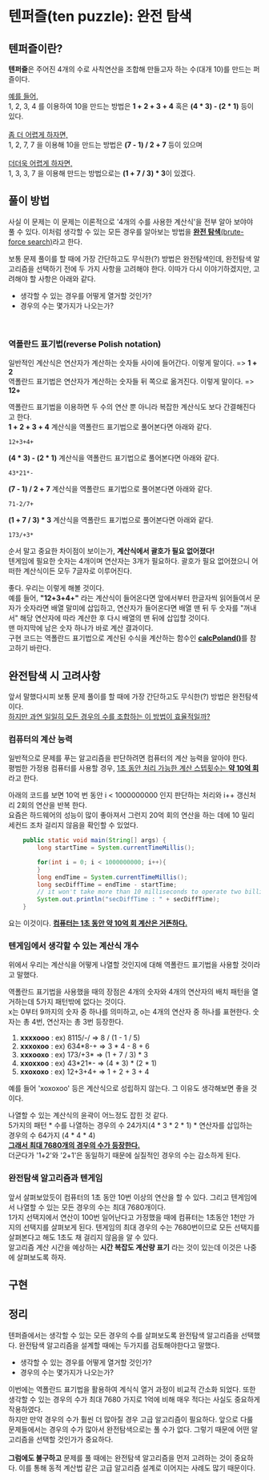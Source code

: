 # 텐퍼즐(ten puzzle): 완전 탐색

## 텐퍼즐이란?
**텐퍼즐**은 주어진 4개의 수로 사칙연산을 조합해 만들고자 하는 수(대개 10)를 만드는 퍼즐이다. 

<u>예를 들어,</u>
<br/>
1, 2, 3, 4 를 이용하여 10을 만드는 방법은 **1 + 2 + 3 + 4** 혹은 **(4 * 3) - (2 * 1)** 등이 있다.
<br/>
<br/>
<u>좀 더 어렵게 하자면,</u><br/>
1, 2, 7, 7 을 이용해 10을 만드는 방법은 **(7 - 1) / 2 + 7** 등이 있으며
<br />
<br />
<u>더더욱 어렵게 하자면,</u><br/>
1, 3, 3, 7 을 이용해 만드는 방법으로는 **(1 + 7 / 3) * 3**이 있겠다.

## 풀이 방법
사실 이 문제는 이 문제는 이론적으로 '4개의 수를 사용한 계산식'을 전부 알아 보야야 풀 수 있다. 
이처럼 생각할 수 있는 모든 경우를 알아보는 방법을 <u>**완전 탐색**(brute-force search)</u>라고 한다.

보통 문제 풀이를 할 때에 가장 간단하고도 무식한(?) 방법은 완전탐색인데, 완전탐색 알고리즘을 선택하기 전에 두 가지 사항을 고려해야 한다.
이따가 다시 이야기하겠지만, 고려해야 할 사항은 아래와 같다.
 * 생각할 수 있는 경우를 어떻게 열거할 것인가?
 * 경우의 수는 몇가지가 나오는가?
<br/>

### 역폴란드 표기법(reverse Polish notation)
일반적인 계산식은 연산자가 계산하는 숫자들 사이에 들어간다. 이렇게 말이다. => **1 + 2** <br/>
역폴란드 표기법은 연산자가 계산하는 숫자들 뒤 쪽으로 옮겨진다. 이렇게 말이다. => **12+**

역폴란드 표기법을 이용하면 두 수의 연산 뿐 아니라 복잡한 계산식도 보다 간결해진다고 한다. <br/>
**1 + 2 + 3 + 4** 계산식을 역폴란드 표기법으로 풀어본다면 아래와 같다.<br />
```
12+3+4+
```
**(4 * 3) - (2 * 1)** 계산식을 역폴란드 표기법으로 풀어본다면 아래와 같다.<br />
```
43*21*-
```
**(7 - 1) / 2 + 7** 계산식을 역폴란드 표기법으로 풀어본다면 아래와 같다.<br />
```
71-2/7+
```
**(1 + 7 / 3) * 3** 계산식을 역폴란드 표기법으로 풀어본다면 아래와 같다.
```
173/+3*
```
순서 말고 중요한 차이점이 보이는가, **계산식에서 괄호가 필요 없어졌다!**<br/>
텐게임에 필요한 숫자는 4개이며 연산자는 3개가 필요하다. 괄호가 필요 없어졌으니 어떠한 계산식이든 모두 7글자로 이루어진다.

좋다. 우리는 이렇게 해볼 것이다.<br/>
예를 들어, **"12+3+4+"** 라는 계산식이 들어온다면 앞에서부터 한글자씩 읽어들여서 문자가 숫자라면 배열 말미에 삽입하고, 연산자가 들어온다면
배열 맨 뒤 두 숫자를 "꺼내서" 해당 연산자에 따라 계산한 후 다시 배열의 맨 뒤에 삽입할 것이다.<br/>
맨 마지막에 남은 숫자 하나가 바로 계산 결과이다.<br/>
구현 코드는 역폴란드 표기법으로 계산된 수식을 계산하는 함수인 <u>**calcPoland()**</u>를 참고하기 바란다.<br/>

## 완전탐색 시 고려사항
앞서 말했다시피 보통 문제 풀이를 할 때에 가장 간단하고도 무식한(?) 방법은 완전탐색이다.<br />
<u>하지만 과연 일일히 모든 경우의 수를 조합하는 이 방법이 효율적일까?</u>

### 컴퓨터의 계산 능력
일반적으로 문제를 푸는 알고리즘을 판단하려면 컴퓨터의 계산 능력을 알아야 한다.<br/>
평범한 가정용 컴퓨터를 사용할 경우, <u>1초 동안 처리 가능한 계산 스텝횟수는 **약 10억 회**</u>라고 한다.

아래의 코드를 보면 10억 번 동안 i < 1000000000 인지 판단하는 처리와 i++ 갱신처리 2회의 연산을 반복 한다.<br/>
요즘은 하드웨어의 성능이 많이 좋아져서 그런지 20억 회의 연산을 하는 데에 10 밀리세컨드 조차 걸리지 않음을 확인할 수 있었다.
``` java
    public static void main(String[] args) {
        long startTime = System.currentTimeMillis();

        for(int i = 0; i < 1000000000; i++){
        }
        long endTime = System.currentTimeMillis();
        long secDiffTime = endTime - startTime;
        // it won't take more than 10 milliseconds to operate two billion steps
        System.out.println("secDiffTime : " + secDiffTime);
    }
```

요는 이것이다. <b><u>컴퓨터는 1초 동안 약 10억 회 계산은 거뜬하다.</u></b>

### 텐게임에서 생각할 수 있는 계산식 개수
위에서 우리는 계산식을 어떻게 나열할 것인지에 대해 역폴란드 표기법을 사용할 것이라고 말했다.<br/>

역폴란드 표기법을 사용했을 때의 장점은 4개의 숫자와 4개의 연산자의 배치 패턴을 열거하는데 5가지 패턴밖에 없다는 것이다.<br/>
x는 0부터 9까지의 숫자 중 하나를 의미하고, o는 4개의 연산자 중 하나를 표현한다. 숫자는 총 4번, 연산자는 총 3번 등장한다.

1. **xxxxooo** : ex) 8115/-/ => 8 / (1 - 1 / 5)
2. **xxxoxoo** : ex) 634*8-+ => 3 * 4 - 8 + 6
3. **xxxooxo** : ex) 173/+3* => (1 + 7 / 3) * 3
4. **xxoxxoo** : ex) 43\*21\*- => (4 * 3) * (2 * 1)
5. **xxoxoxo** : ex) 12+3+4+ => 1 + 2 + 3 + 4

예를 들어 'xoxoxoo' 등은 계산식으로 성립하지 않는다. 그 이유도 생각해보면 좋을 것이다.

나열할 수 있는 계산식의 윤곽이 어느정도 잡힌 것 같다.<br />
5가지의 패턴 * 수를 나열하는 경우의 수 24가지(4 * 3 * 2 * 1) * 연산자를 삽입하는 경우의 수 64가지 (4 * 4 * 4)<br/>
**<u>그래서 최대 7680개의 경우의 수가 등장한다.</u>**<br />
더군다가 '1+2'와 '2+1'은 동일하기 때문에 실질적인 경우의 수는 감소하게 된다.

### 완전탐색 알고리즘과 텐게임
앞서 살펴보았듯이 컴퓨터의 1초 동안 10번 이상의 연산을 할 수 있다. 
그리고 텐게임에서 나열할 수 있는 모든 경우의 수는 최대 7680개이다.
<br />
1가지 선택지에서 연산이 100번 일어난다고 가정했을 때에 컴퓨터는 1초동안 1천만 가지의 선택지를 살펴보게 된다.
텐게임의 최대 경우의 수는 7680번이므로 모든 선택지를 살펴본다고 해도 1초도 채 걸리지 않음을 알 수 있다.
<br /> 알고리즘 계산 시간을 예상하는 **시간 복잡도 계산량 표기** 라는 것이 있는데 이것은 나중에 살펴보도록 하자.

## 구현


## 정리
텐퍼즐에서는 생각할 수 있는 모든 경우의 수를 살펴보도록 완전탐색 알고리즘을 선택했다.
완전탐색 알고리즘을 설계할 때에는 두가지를 검토해야한다고 말했다.
* 생각할 수 있는 경우를 어떻게 열거할 것인가?
* 경우의 수는 몇가지가 나오는가?

이번에는 역폴란드 표기법을 활용하여 계식식 열거 과정이 비교적 간소화 되었다. 
또한 생각할 수 있는 경우의 수가 최대 7680 가지로 1억에 비해 매우 적다는 사실도 중요하게 작용하였다.<br/>
하지만 만약 경우의 수가 훨씬 더 많아질 경우 고급 알고리즘이 필요하다.
앞으로 다룰 문제들에서는 경우의 수가 많아서 완전탐색으로는 풀 수가 없다. 그렇기 때문에 어떤 알고리즘을 선택할 것인가가 중요하다.
<br /><br />
**그럼에도 불구하고** 문제를 풀 때에는 완전탐색 알고리즘을 먼저 고려하는 것이 중요하다. 
이를 통해 동적 계산법 같은 고급 알고리즘 설계로 이어지는 사례도 많기 때문이다.